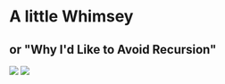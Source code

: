 # A little Whimsey
## or "Why I'd Like to Avoid Recursion"

<a href="https://xkcd.com/244/"><img src="https://imgs.xkcd.com/comics/tabletop_roleplaying.png"></a>
<a href="https://devrant.com/rants/2210586/rant"><img src="https://img.devrant.com/devrant/rant/r_2210586_WFd3W.jpg"></a>